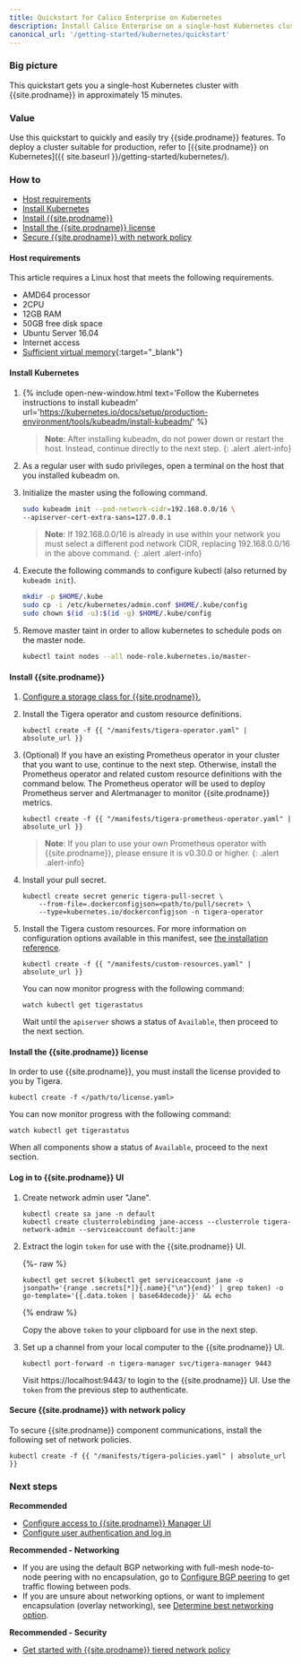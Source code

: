 ```yaml
---
title: Quickstart for Calico Enterprise on Kubernetes
description: Install Calico Enterprise on a single-host Kubernetes cluster for testing or development.
canonical_url: '/getting-started/kubernetes/quickstart'
---
```


### Big picture

This quickstart gets you a single-host Kubernetes cluster with {{site.prodname}} in approximately 15 minutes.

### Value

Use this quickstart to quickly and easily try {{side.prodname}} features. To deploy a cluster suitable for production, refer to [{{site.prodname}} on Kubernetes]({{ site.baseurl }}/getting-started/kubernetes/).

### How to

- [Host requirements](#host-requirements)
- [Install Kubernetes](#install-kubernetes)
- [Install {{site.prodname}}](#install-calico-enterprise)
- [Install the {{site.prodname}} license](#install-the-calico-enterprise-license)
- [Secure {{site.prodname}} with network policy](#secure-calico-enterprise-with-network-policy)

#### Host requirements

This article requires a Linux host that meets the following requirements.

- AMD64 processor
- 2CPU
- 12GB RAM
- 50GB free disk space
- Ubuntu Server 16.04
- Internet access
- [Sufficient virtual memory](https://www.elastic.co/guide/en/elasticsearch/reference/current/vm-max-map-count.html){:target="_blank"}

#### Install Kubernetes

1. {% include open-new-window.html text='Follow the Kubernetes instructions to install kubeadm' url='https://kubernetes.io/docs/setup/production-environment/tools/kubeadm/install-kubeadm/' %}

   > **Note**: After installing kubeadm, do not power down or restart
   the host. Instead, continue directly to the next step.
   {: .alert .alert-info}

1. As a regular user with sudo privileges, open a terminal on the host that you installed kubeadm on.

1. Initialize the master using the following command.

   ```bash
   sudo kubeadm init --pod-network-cidr=192.168.0.0/16 \
   --apiserver-cert-extra-sans=127.0.0.1
   ```

   > **Note**: If 192.168.0.0/16 is already in use within your network you must select a different pod network
   > CIDR, replacing 192.168.0.0/16 in the above command.
   {: .alert .alert-info}

1. Execute the following commands to configure kubectl (also returned by `kubeadm init`).

   ```bash
   mkdir -p $HOME/.kube
   sudo cp -i /etc/kubernetes/admin.conf $HOME/.kube/config
   sudo chown $(id -u):$(id -g) $HOME/.kube/config
   ```

1. Remove master taint in order to allow kubernetes to schedule pods on the master node.

   ```bash
   kubectl taint nodes --all node-role.kubernetes.io/master-
   ```

#### Install {{site.prodname}}

1. [Configure a storage class for {{site.prodname}}.]({{site.baseurl}}/getting-started/create-storage)

1. Install the Tigera operator and custom resource definitions.

   ```
   kubectl create -f {{ "/manifests/tigera-operator.yaml" | absolute_url }}
   ```

1. (Optional) If you have an existing Prometheus operator in your cluster that you want to use, continue to the next step. Otherwise, install the Prometheus operator and related custom resource definitions with the command below. The Prometheus operator will be used to deploy Prometheus server and Alertmanager to monitor {{site.prodname}} metrics.

   ```
   kubectl create -f {{ "/manifests/tigera-prometheus-operator.yaml" | absolute_url }}
   ```

   > **Note**: If you plan to use your own Prometheus operator with {{site.prodname}}, please ensure it is v0.30.0 or higher.
   {: .alert .alert-info}

1. Install your pull secret.

   ```
   kubectl create secret generic tigera-pull-secret \
       --from-file=.dockerconfigjson=<path/to/pull/secret> \
       --type=kubernetes.io/dockerconfigjson -n tigera-operator
   ```

1. Install the Tigera custom resources. For more information on configuration options available in this manifest, see [the installation reference]({{site.baseurl}}/reference/installation/api).

   ```
   kubectl create -f {{ "/manifests/custom-resources.yaml" | absolute_url }}
   ```

   You can now monitor progress with the following command:

   ```
   watch kubectl get tigerastatus
   ```

   Wait until the `apiserver` shows a status of `Available`, then proceed to the next section.

#### Install the {{site.prodname}} license

In order to use {{site.prodname}}, you must install the license provided to you by Tigera.

```
kubectl create -f </path/to/license.yaml>
```

You can now monitor progress with the following command:

```
watch kubectl get tigerastatus
```

When all components show a status of `Available`, proceed to the next section.

#### Log in to {{site.prodname}} UI

1. Create network admin user "Jane".

   ```
   kubectl create sa jane -n default
   kubectl create clusterrolebinding jane-access --clusterrole tigera-network-admin --serviceaccount default:jane
   ```

1. Extract the login `token` for use with the {{site.prodname}} UI.

   {%- raw %}
   ```
   kubectl get secret $(kubectl get serviceaccount jane -o jsonpath='{range .secrets[*]}{.name}{"\n"}{end}' | grep token) -o go-template='{{.data.token | base64decode}}' && echo
   ```
   {% endraw %}

   Copy the above `token` to your clipboard for use in the next step.


1. Set up a channel from your local computer to the {{site.prodname}} UI.

   ```
   kubectl port-forward -n tigera-manager svc/tigera-manager 9443
   ```

   Visit https://localhost:9443/ to login to the {{site.prodname}} UI. Use the `token` from the previous step to authenticate.

#### Secure {{site.prodname}} with network policy

To secure {{site.prodname}} component communications, install the following set of network policies.

```
kubectl create -f {{ "/manifests/tigera-policies.yaml" | absolute_url }}
```

### Next steps

**Recommended**

- [Configure access to {{site.prodname}} Manager UI]({{site.baseurl}}/getting-started/cnx/access-the-manager)
- [Configure user authentication and log in]({{site.baseurl}}/getting-started/cnx/create-user-login)

**Recommended - Networking**

- If you are using the default BGP networking with full-mesh node-to-node peering with no encapsulation, go to [Configure BGP peering]({{site.baseurl}}/networking/bgp) to get traffic flowing between pods.
- If you are unsure about networking options, or want to implement encapsulation (overlay networking), see [Determine best networking option]({{site.baseurl}}/networking/determine-best-networking).

**Recommended - Security**

- [Get started with {{site.prodname}} tiered network policy]({{site.baseurl}}/security/tiered-policy)
